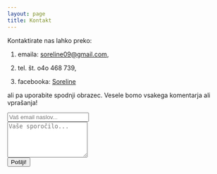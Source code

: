 ```yaml
---
layout: page
title: Kontakt
---
```


Kontaktirate nas lahko preko: 

1. emaila: [soreline09@gmail.com](mailto:soreline09@gmail.com),

2. tel. št. o4o 468 739,

3. facebooka: [Soreline](https://sl-si.facebook.com/Soreline-329183587170502/)

ali pa uporabite spodnji obrazec. Vesele bomo vsakega komentarja ali vprašanja!

<form action="//formspree.io/vse.zivo3@gmail.com" method="POST">
	<input type="hidden" name="_subject" value="soreline.github.io kontakt" />
  <input class="input_mail" type="email" name="_replyto" placeholder="Vaš email naslov..."><br>
	<textarea name="message" rows="5" placeholder="Vaše sporočilo..."></textarea><br>
  <input class="btn red" type="submit" value="Pošlji!">
	<input type="text" name="_gotcha" style="display:none" />
	<input type="hidden" name="_next" value="//soreline.github.io/hvala/"/>
</form>
